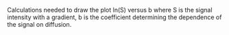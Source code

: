 Calculations needed to draw the plot ln(S) versus b where
S is the signal intensity with a gradient, b is the coefficient determining the dependence of the signal on diffusion.
